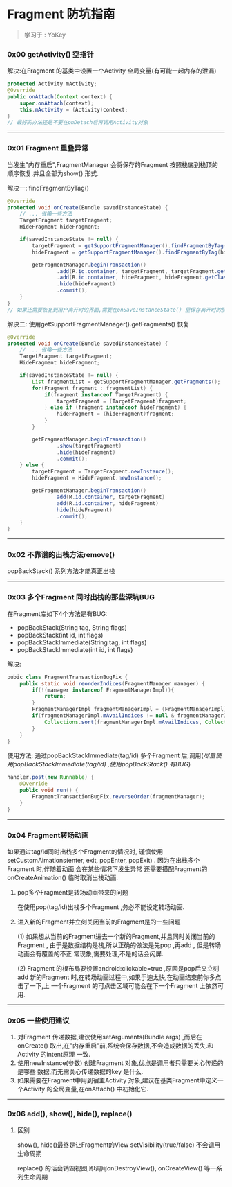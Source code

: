 # Fragment 防坑指南
>学习于 : YoKey

### 0x00 getActivity() 空指针
解决:在Fragment 的基类中设置一个Activity 全局变量(有可能一起内存的泄漏)
```java
protected Activity mActivity;
@Override
public onAttach(Context context) {
    super.onAttach(context);
    this.mActivity = (Activity)context;
}
// 最好的办法还是不要在onDetach后再调用Activity对象
```
***
### 0x01 Fragment 重叠异常
当发生"内存重启",FragmentManager 会将保存的Fragment 按照栈底到栈顶的
顺序恢复,并且全部为show() 形式.

解决一: findFragmentByTag()
```java
@Override
protected void onCreate(Bundle savedInstanceState) {
    // ... 省略一些方法
    TargetFragment targetFragment;
    HideFragment hideFragment;

    if(savedInstanceState != null) {
        targetFragment = getSupportFragmentManager().findFragmentByTag(targetFragment.getClass().getName());
        hideFragment = getSupportFragmentManager().findFragmentByTag(hideFragment.getClass().getName());

        getFragmentManager.beginTransaction()
                .add(R.id.container, targetFragment, targetFragment.getClass().getName())
                .add(R.id.container, hideFragment, hideFragment.getClass().getName())
                .hide(hideFragment)
                .commit();
    }
}
// 如果还需要恢复到用户离开时的界面,需要在onSaveInstanceState() 里保存离开时的那个界面的tag 或下标,在恢复的时候取出.
```
解决二: 使用getSupportFragmentManager().getFragments() 恢复
```java
@Override
protected void onCreate(Bundle savedInstanceState) {
    // ... 省略一些方法
    TargetFragment targetFragment;
    HideFragment hideFragment;

    if(savedInstanceState != null) {
        List fragmentList = getSupportFragmentManager.getFragments();
        for(Fragment fragment : fragmentList) {
            if(fragment instanceof TargetFragment) {
                targetFragment = (TargetFragment)fragment;
            } else if (fragment instanceof hideFragment) {
                hideFragment = (hideFragment)fragment;
            }
        }

        getFragmentManager.beginTransaction()
                .show(targetFragment)
                .hide(hideFragment)
                .commit();
    } else {
        targetFragment = TargetFragment.newInstance();
        hideFragment = HideFragment.newInstance();

        getFragmentManager.beginTransaction()
                add(R.id.container, targetFragment)
                add(R.id.container, hideFragment)
                hide(hideFragment)
                .commit();
    }
}
```
***
### 0x02 不靠谱的出栈方法remove()
popBackStack() 系列方法才能真正出栈
***
### 0x03 多个Fragment 同时出栈的那些深坑BUG
在Fragment库如下4个方法是有BUG:
* popBackStack(String tag, String flags)
* popBackStack(int id, int flags)
* popBackStackImmediate(String tag, int flags)
* popBackStackImmediate(int id, int flags)

解决:
```java
pubic class FragmentTransactionBugFix {
    public static void reorderIndices(FragmentManager manager) {
        if(!(manager instanceof FragmentManagerImpl)){
            return;
        }
        FragmentManagerImpl fragmentManagerImpl = (FragmentManagerImpl)manager;
        if(fragmentManagerImpl.mAvailIndices != null & fragmentManagerImpl.mAvailIndices.size() > 1) {
            Collections.sort(fragmentManagerImpl.mAvailIndices, Collections.reverseOrder());
        }
    }
}
```
使用方法: 通过popBackStackImmediate(tag/id) 多个Fragment 后,调用(*尽量使用popBackStackImmediate(tag/id) ,使用popBackStack() 有BUG*)
```java
handler.post(new Runnable) {
    @Override
    public void run() {
        FragmentTransactionBugFix.reverseOrder(fragmentManager);
    }
}
```
***
### 0x04 Fragment转场动画
如果通过tag/id同时出栈多个Fragment的情况时,
谨慎使用setCustomAimations(enter, exit, popEnter, popExit) .
因为在出栈多个Fragment 时,伴随着动画,会在某些情况下发生异常
还需要搭配Fragment的onCreateAnimation() 临时取消出栈动画. <p>
1. pop多个Fragment是转场动画带来的问题 <p>
在使用pop(tag/id)出栈多个Fragment ,务必不能设定转场动画. <p>
2. 进入新的Fragment并立刻关闭当前的Fragment是的一些问题 <p>
(1) 如果想从当前的Fragment进去一个新的Fragment,并且同时关闭当前的Fragment ,
由于是数据结构是栈,所以正确的做法是先pop ,再add , 但是转场动画会有覆盖的不正
常现象,需要处理,不是的话会闪屏. <p>
(2) Fragment 的根布局要设置android:clickable=true ,原因是pop后又立刻add 
新的Fragment 时,在转场动画过程中,如果手速太快,在动画结束前你多点击了一下,上
一个Fragment 的可点击区域可能会在下一个Fragment 上依然可用.
***
### 0x05 一些使用建议
1. 对Fragment 传递数据,建议使用setArguments(Bundle args) ,而后在onCreate() 
取出,在"内存重启"前,系统会保存数据,不会造成数据的丢失.和Activity 的intent原理
一致.
2. 使用newInstance(参数) 创建Fragment 对象,优点是调用者只需要关心传递的是哪些
数据,而无需关心传递数据的key 是什么.
3. 如果需要在Fragment中用到宿主Activity 对象,建议在基类Fragment中定义一个Activity 
的全局变量,在onAttach() 中初始化它.
***
### 0x06 add(), show(), hide(), replace()
1. 区别 <p>
show(), hide()最终是让Fragment的View setVisibility(true/false) 不会调用生命周期 <p>
replace() 的话会销毁视图,即调用onDestroyView(), onCreateView() 等一系列生命周期 <p>
 